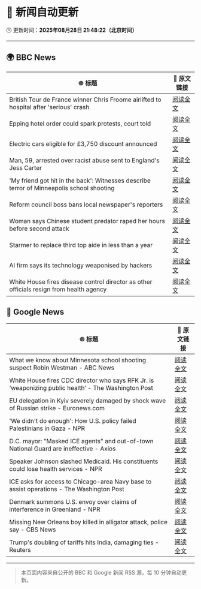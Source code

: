 # 🧠 新闻自动更新

🕒 更新时间：**2025年08月28日 21:48:22（北京时间）**

---

## 🌍 BBC News

| 🌐 标题 | 🔗 原文链接 |
|--------|-------------|
| British Tour de France winner Chris Froome airlifted to hospital after 'serious' crash | [阅读全文](https://www.bbc.com/sport/cycling/articles/c4glv348xjwo?at_medium=RSS&at_campaign=rss) |
| Epping hotel order could spark protests, court told | [阅读全文](https://www.bbc.com/news/articles/cpqv01lxvyro?at_medium=RSS&at_campaign=rss) |
| Electric cars eligible for £3,750 discount announced | [阅读全文](https://www.bbc.com/news/articles/cvgvywyev1do?at_medium=RSS&at_campaign=rss) |
| Man, 59, arrested over racist abuse sent to England's Jess Carter | [阅读全文](https://www.bbc.com/news/articles/c07plxg1vl3o?at_medium=RSS&at_campaign=rss) |
| 'My friend got hit in the back': Witnesses describe terror of Minneapolis school shooting | [阅读全文](https://www.bbc.com/news/articles/cev2w1elx7wo?at_medium=RSS&at_campaign=rss) |
| Reform council boss bans local newspaper's reporters | [阅读全文](https://www.bbc.com/news/articles/cger45p0lv0o?at_medium=RSS&at_campaign=rss) |
| Woman says Chinese student predator raped her hours before second attack | [阅读全文](https://www.bbc.com/news/articles/c79l4z3v3p3o?at_medium=RSS&at_campaign=rss) |
| Starmer to replace third top aide in less than a year | [阅读全文](https://www.bbc.com/news/articles/czr6zmd5d0ro?at_medium=RSS&at_campaign=rss) |
| AI firm says its technology weaponised by hackers | [阅读全文](https://www.bbc.com/news/articles/crr24eqnnq9o?at_medium=RSS&at_campaign=rss) |
| White House fires disease control director as other officials resign from health agency | [阅读全文](https://www.bbc.com/news/articles/cwy3zjxy3dwo?at_medium=RSS&at_campaign=rss) |

## 📰 Google News

| 🌐 标题 | 🔗 原文链接 |
|--------|-------------|
| What we know about Minnesota school shooting suspect Robin Westman - ABC News | [阅读全文](https://news.google.com/rss/articles/CBMilwFBVV95cUxNWXpScE1IamJ3bHRqM2VoTmNoZXpIRDRjbDRRYlc2ZTZ0VGZ3X09OQTA2SkcyUHRCdXpTRmRPLVpXQ3IwRTZ6X0wyd2FDT3NfQzZGQnNBNFU1eUFVM01yWWVoLTRWaFY4VENOTnFkQXJqNS1mNThoWnJEazJvTEUzV19veWRteEpnekRhTDh4c3FSOW4yQjg00gGcAUFVX3lxTFBNcXo2d1YzNzlPeG9fVGpVX1BCQXY2UHpZclhHdllKTTBPNmZyOTFHWTJuLWdtWDFCMTlaVUJFTVh0Z3RtMXZYUkMyNVVhNEVFdEZEQzlLUlFNMGhnTnRZTldIUWN6RmF4b1VxcWNaQTAyeXExS2lHMElVSFBiNVRVa2RwYnlHTkZReGNzemxkZmVHMFRvdk5memJYeQ?oc=5) |
| White House fires CDC director who says RFK Jr. is ‘weaponizing public health’ - The Washington Post | [阅读全文](https://news.google.com/rss/articles/CBMiiwFBVV95cUxQOEpkdkw4QWxqWHJJV0hHU0o3eTkzSnozVVJGcnZtTUFuSm1PYWw0ekZqYmp1REU2b25UZ2dRVlhJSEdTaEt4dkIzX2Rfb2xZV1E2X2o2S2IwNTZKV0JUWEtDMV8zQWFiOWpfWnJfWnpvZTBEYWdWUW1HeThhZGFhNEswbWg1LVNlb0Vz?oc=5) |
| EU delegation in Kyiv severely damaged by shock wave of Russian strike - Euronews.com | [阅读全文](https://news.google.com/rss/articles/CBMitwFBVV95cUxQMWR6Q182UUptRmk3NkgyWDVjaXhjRk54Slp3Wm5xN19KdlFGVHJHbDhyX2xQSzl4Q0ZtYnlvSGl2eTF2SGtic0ZTRHFNM3dmaG9XZHJVdDhZM3FiZUNRV0c3S2JmZlJZU3h5ZkcwZW96REF0MzhKZHZqNHlXVlh3OXNyQXowb2NMM1NrVDB2aHhZLXNEQmxMWVVGbXgya3lrYTZKVk9reGwzRkk0R3k3cXpNYmpHWjA?oc=5) |
| 'We didn't do enough': How U.S. policy failed Palestinians in Gaza - NPR | [阅读全文](https://news.google.com/rss/articles/CBMieEFVX3lxTE83WmpFWEtTTWpGNXpKeXNYTjRzUENjT0xqVlBqbnhHT1lWY3VBSFFmQnpzTmw0b2NXU1lhd05xa0d0WF9yLTQ5STEtdUNTWDZPMWppVkZ2cHpXY2VNRHpiUzNhU3FNRV9jY3VjZjdIOEItTXY2TTRhSg?oc=5) |
| D.C. mayor: "Masked ICE agents" and out-of-town National Guard are ineffective - Axios | [阅读全文](https://news.google.com/rss/articles/CBMigAFBVV95cUxQbkFlOERkeXRscTBmd09TMVJGT002QkJEQ0FyaGctM3ZMTkxGdy01WmwtMWRuLWp3RWdubHQ4cGtvMHoyVGxCLV9Bc1NVMWFJa08tUGF0dGZ0NUhIQjd2aGMwY19xYm9SN0dBdVdQc3l0ZUVMQnoxaC1xcmNDMXhDQw?oc=5) |
| Speaker Johnson slashed Medicaid. His constituents could lose health services - NPR | [阅读全文](https://news.google.com/rss/articles/CBMijAFBVV95cUxPTzNFUnNkTzhuMFlrYjNzSEhmOVo2dzlJMlNSbVhRbThabEprZzN4Q1RhZkZkQ2l2ZjUtYmMyYTRPQk11OURVNVNPRkk1cHpPd1dmTElTUGExaWdyd1RNWVJEUlZJNnF0anBsY2FfeDVlemtjaVlhYnd0V2h1TlZVd21EdG5IQnl4aFlzVg?oc=5) |
| ICE asks for access to Chicago-area Navy base to assist operations - The Washington Post | [阅读全文](https://news.google.com/rss/articles/CBMikAFBVV95cUxOUURFaWhnMmlOUEtycE1tWWZpcXJpWnc1dnU0a3BzLWczZlJZYXNpY3pCbER5SGNxREFjaURuWjdiRThyODJ3dzlvS1kzRUtpZGlCTC14bWwzQXZlRTNTR3g3ZGxvNWNiNkJoa0tITlZoYWVrVDRfakdMUW9HVDl3ZS1xYWI4eURpT2JvODRkZDM?oc=5) |
| Denmark summons U.S. envoy over claims of interference in Greenland - NPR | [阅读全文](https://news.google.com/rss/articles/CBMijAFBVV95cUxOMVZiamtCRE1tUHVVRkZSZDc5SEt4Y1IyR0czVHB6UEpyQVd4TmF5UlgtXzM3T3h5ckkyYVluYWdabXpqTEtfbUpXTlpuUmpWRGZHS3RwOEpNdjZKS0hzYjRJUXJXckNJQXZMMmZiU3h1dm0yX2RZMUh1TzRGdTdHOEprRGlxbS1HZ08zWA?oc=5) |
| Missing New Orleans boy killed in alligator attack, police say - CBS News | [阅读全文](https://news.google.com/rss/articles/CBMiqAFBVV95cUxPSFpKRGN0eUtWN3pYU2NfSVJFRFJIS0U5ZmJWUjhRNEtjLUJCYW1GLUpkY3ZoREt5el9MdUF6RU5vRmljMGRCaGRVMkpEN1RDTW5sRVVUdWNYZUN1b0FDX3ZsYUc1OHNlWTc0UkZYemJnVDNKd3pBekYtdGhBU1IwdGxBOGF4MHUwcExIQTlUUDJIbEsxQmNpSEVDNmtFWG9qSUZQWWthc0fSAa4BQVVfeXFMTkREc0VILWpZUGFqSVVvMXVGUXU5X3pDZS05Wm1qcFJHSWZ6Nk11V3hPaVBvZHpSTmNvNmFRT3UtaEtKaUVfQUdLbURrUC16bC1Id25KV19PQkU3TTRYREJkcURHZWItdllqd1B2LWV2U2NVb3NwR3BnMWRtd2NDNGJYTXNfWjRxTWZNVkd1bllmaENZdENVV2E0OVkzY3NvOTRvcGpTVXFORFdvWEFB?oc=5) |
| Trump's doubling of tariffs hits India, damaging ties - Reuters | [阅读全文](https://news.google.com/rss/articles/CBMinAFBVV95cUxORzFEM3BfT05pbmhOTmd6cTNXWWwyMjNYa3dIWnlBVEcwcjBDc0JRMVFrOXZfVnFNb1RuRFJ4djV0WkljaERZejNxR1YwVjBLN2VWREFJUFlPMzFlV2Jpa0xvQ0lDcmU1VEVhU0p1b05TWFhkRDBOS0paUmlrRlA3bFU2b2dKMzdMMll6RmM3cTBwWVBoQVFZdXZPSVc?oc=5) |

---
> 本页面内容来自公开的 BBC 和 Google 新闻 RSS 源，每 10 分钟自动更新。